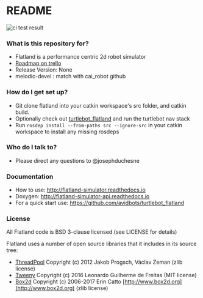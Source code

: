 # README #

![ci test result](https://travis-ci.com/avidbots/flatland.svg?branch=master "CI Test Result")


### What is this repository for? ###

* Flatland is a performance centric 2d robot simulator
* [Roadmap on trello](https://trello.com/b/s9poP2Jg/flatland-2d-simulator)
* Release Version: None
* melodic-devel : match with cai_robot github

### How do I get set up? ###

* Git clone flatland into your catkin workspace's src folder, and catkin build.
* Optionally check out [turtlebot_flatland](https://github.com/avidbots/turtlebot_flatland) and run the turtlebot nav stack
* Run `rosdep install --from-paths src --ignore-src` in your catkin workspace to install any missing rosdeps

### Who do I talk to? ###

* Please direct any questions to @josephduchesne

### Documentation ###

* How to use: http://flatland-simulator.readthedocs.io
* Doxygen: http://flatland-simulator-api.readthedocs.io
* For a quick start use: https://github.com/avidbots/turtlebot_flatland

### License ###
All Flatland code is BSD 3-clause licensed (see LICENSE for details)

Flatland uses a number of open source libraries that it includes in its source tree:
- [ThreadPool](https://github.com/progschj/ThreadPool) Copyright (c) 2012 Jakob Progsch, Václav Zeman (zlib license)
- [Tweeny](https://github.com/mobius3/tweeny) Copyright (c) 2016 Leonardo Guilherme de Freitas (MIT license)
- [Box2d](https://github.com/erincatto/Box2D) Copyright (c) 2006-2017 Erin Catto [http://www.box2d.org](http://www.box2d.org) (zlib license)

